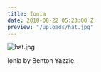 ```yaml
---
title: Ionia
date: 2018-08-22 05:23:00 Z
preview: "/uploads/hat.jpg"
---
```


![hat.jpg](/uploads/hat.jpg)

Ionia by Benton Yazzie.
